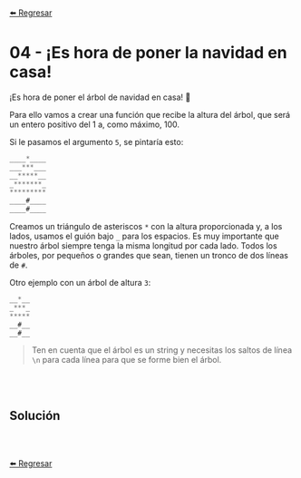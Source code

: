 [⬅️ Regresar](https://github.com/cosmoart/adventJS)

# 04 - ¡Es hora de poner la navidad en casa!

¡Es hora de poner el árbol de navidad en casa! 🎄

Para ello vamos a crear una función que recibe la altura del árbol, que será un entero positivo del 1 a, como máximo, 100.

Si le pasamos el argumento `5`, se pintaría esto:

```js
____*____
___***___
__*****__
_*******_
*********
____#____
____#____
```

Creamos un triángulo de asteriscos `*` con la altura proporcionada y, a los lados, usamos el guión bajo `_` para los espacios. Es muy importante que nuestro árbol siempre tenga la misma longitud por cada lado.
Todos los árboles, por pequeños o grandes que sean, tienen un tronco de dos líneas de `#`.

Otro ejemplo con un árbol de altura `3`:

```js
__*__
_***_
*****
__#__
__#__
```

> Ten en cuenta que el árbol es un string y necesitas los saltos de línea `\n` para cada línea para que se forme bien el árbol.

<br/>
<br/>

## Solución

```js
```

<br/>

[⬅️ Regresar](https://github.com/cosmoart/adventJS)
